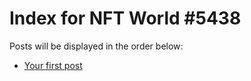 # Index for NFT World #5438
Posts will be displayed in the order below:

- [Your first post](./001-first.md)

